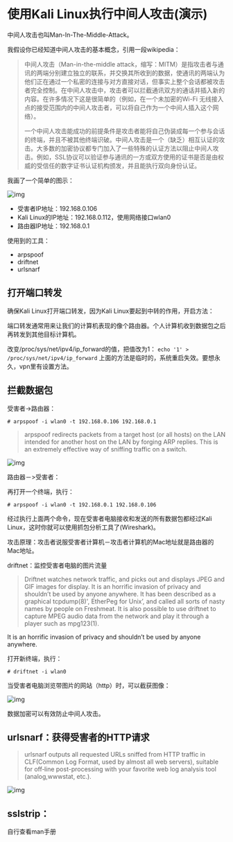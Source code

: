# 使用Kali Linux执行中间人攻击(演示)

中间人攻击也叫Man-In-The-Middle-Attack。

我假设你已经知道中间人攻击的基本概念，引用一段wikipedia：

> 中间人攻击（Man-in-the-middle attack，缩写：MITM）是指攻击者与通讯的两端分别建立独立的联系，并交换其所收到的数据，使通讯的两端认为他们正在通过一个私密的连接与对方直接对话，但事实上整个会话都被攻击者完全控制。在中间人攻击中，攻击者可以拦截通讯双方的通话并插入新的内容。在许多情况下这是很简单的（例如，在一个未加密的Wi-Fi 无线接入点的接受范围内的中间人攻击者，可以将自己作为一个中间人插入这个网络）。
>
> 一个中间人攻击能成功的前提条件是攻击者能将自己伪装成每一个参与会话的终端，并且不被其他终端识破。中间人攻击是一个（缺乏）相互认证的攻击。大多数的加密协议都专门加入了一些特殊的认证方法以阻止中间人攻击。例如，SSL协议可以验证参与通讯的一方或双方使用的证书是否是由权威的受信任的数字证书认证机构颁发，并且能执行双向身份认证。

我画了一个简单的图示：

![img](../../../../#ImageAssets/2017-04-25-14916406508121.png)

- 受害者IP地址：192.168.0.106
- Kali Linux的IP地址：192.168.0.112，使用网络接口wlan0
- 路由器IP地址：192.168.0.1

使用到的工具：

- arpspoof
- driftnet
- urlsnarf

## 打开端口转发

确保Kali Linux打开端口转发，因为Kali Linux要起到中转的作用，开启方法：

端口转发通常用来让我们的计算机表现的像个路由器。个人计算机收到数据包之后再转发到其他目标计算机。

改变/proc/sys/net/ipv4/ip_forward的值，把值改为1：
`echo '1' > /proc/sys/net/ipv4/ip_forward`
上面的方法是临时的，系统重启失效。要想永久，vpn里有设置方法。

## 拦截数据包

受害者->路由器：

```
# arpspoof -i wlan0 -t 192.168.0.106 192.168.0.1
```

> arpspoof redirects packets from a target host (or all hosts) on the LAN intended for another host on the LAN by forging ARP replies. This is an extremely effective way of sniffing traffic on a switch.

![img](../../../../#ImageAssets/2017-04-25-14916407630010.png)

路由器－>受害者：

再打开一个终端，执行：

```
# arpspoof -i wlan0 -t 192.168.0.1 192.168.0.106
```

经过执行上面两个命令，现在受害者电脑接收和发送的所有数据包都经过Kali Linux，这时你就可以使用抓包分析工具了(Wireshark)。

攻击原理：攻击者说服受害者计算机－攻击者计算机的Mac地址就是路由器的Mac地址。

driftnet：监控受害者电脑的图片流量

> Driftnet watches network traffic, and picks out and displays JPEG and GIF images for display. It is an horrific invasion of privacy and shouldn’t be used by anyone anywhere. It has been described as a graphical tcpdump(8)', EtherPeg for Unix’, and called all sorts of nasty names by people on Freshmeat. It is also possible to use driftnet to capture MPEG audio data from the network and play it through a player such as mpg123(1).

It is an horrific invasion of privacy and shouldn’t be used by anyone anywhere.

打开新终端，执行：

```
# driftnet -i wlan0
```

当受害者电脑浏览带图片的网站（http）时，可以截获图像：

![img](../../../../#ImageAssets/2017-04-25-14916408368057.png)

数据加密可以有效防止中间人攻击。

## urlsnarf：获得受害者的HTTP请求

> urlsnarf outputs all requested URLs sniffed from HTTP traffic in CLF(Common Log Format, used by almost all web servers), suitable for off‐line post-processing with your favorite web log analysis tool (analog,wwwstat, etc.).

![img](../../../../#ImageAssets/2017-04-25-14916408562852.png)

## sslstrip：

自行查看man手册
